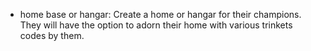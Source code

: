 * home base or hangar: Create a home or hangar for their champions. They will have the option to adorn their home with various trinkets codes by them.